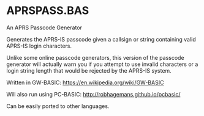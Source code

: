 # APRSPASS.BAS
An APRS Passcode Generator

Generates the APRS-IS passcode given a callsign or string containing valid APRS-IS login characters.

Unlike some online passcode generators, this version of the passcode generator will actually warn you if you attempt to use invalid characters or a login string length that would be rejected by the APRS-IS system.

Written in GW-BASIC: 
https://en.wikipedia.org/wiki/GW-BASIC

Will also run using PC-BASIC: 
http://robhagemans.github.io/pcbasic/

Can be easily ported to other languages.
